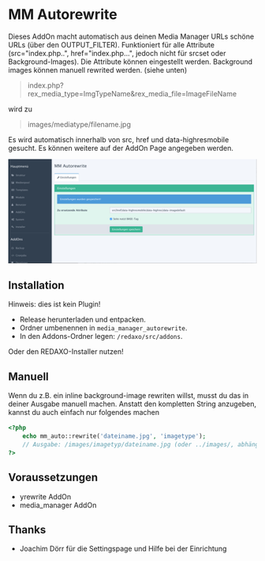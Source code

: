 MM Autorewrite
========================

Dieses AddOn macht automatisch aus deinen Media Manager URLs schöne URLs (über den OUTPUT_FILTER).
Funktioniert für alle Attribute (src="index.php..", href="index.php...", jedoch nicht für srcset oder Background-Images). Die Attribute können eingestellt werden. Background images können manuell rewrited werden. (siehe unten)

> index.php?rex_media_type=ImgTypeName&rex_media_file=ImageFileName

wird zu

> images/mediatype/filename.jpg

Es wird automatisch innerhalb von src, href und data-highresmobile gesucht. Es können weitere auf der AddOn Page angegeben werden.

![Screenshot](https://raw.githubusercontent.com/FriendsOfREDAXO/media_manager_autorewrite/assets/media_manager_autorewrite_01.png)


Installation
------------
Hinweis: dies ist kein Plugin!

* Release herunterladen und entpacken.
* Ordner umbenennen in `media_manager_autorewrite`.
* In den Addons-Ordner legen: `/redaxo/src/addons`.

Oder den REDAXO-Installer nutzen!

Manuell
------------
Wenn du z.B. ein inline background-image rewriten willst, musst du das in deiner Ausgabe manuell machen. Anstatt den kompletten String anzugeben, kannst du auch einfach nur folgendes machen

```php
<?php 
    echo mm_auto::rewrite('dateiname.jpg', 'imagetype');
    // Ausgabe: /images/imagetyp/dateiname.jpg (oder ../images/, abhängig von der BASE-Tag Einstellung)
?>
```

Voraussetzungen
------------

* yrewrite AddOn
* media_manager AddOn

Thanks
----
* Joachim Dörr für die Settingspage und Hilfe bei der Einrichtung
